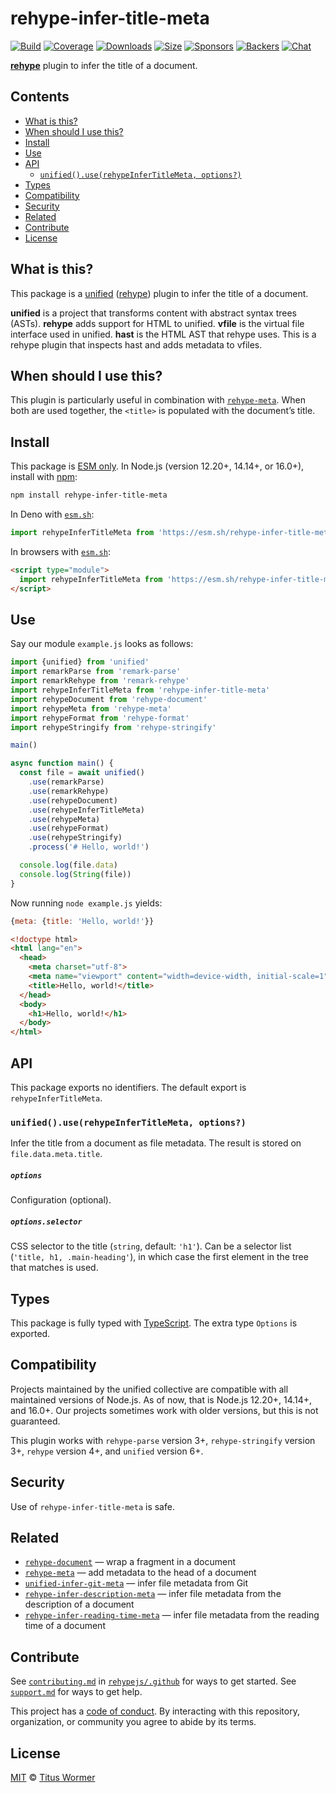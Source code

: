 # rehype-infer-title-meta

[![Build][build-badge]][build]
[![Coverage][coverage-badge]][coverage]
[![Downloads][downloads-badge]][downloads]
[![Size][size-badge]][size]
[![Sponsors][sponsors-badge]][collective]
[![Backers][backers-badge]][collective]
[![Chat][chat-badge]][chat]

**[rehype][]** plugin to infer the title of a document.

## Contents

*   [What is this?](#what-is-this)
*   [When should I use this?](#when-should-i-use-this)
*   [Install](#install)
*   [Use](#use)
*   [API](#api)
    *   [`unified().use(rehypeInferTitleMeta, options?)`](#unifieduserehypeinfertitlemeta-options)
*   [Types](#types)
*   [Compatibility](#compatibility)
*   [Security](#security)
*   [Related](#related)
*   [Contribute](#contribute)
*   [License](#license)

## What is this?

This package is a [unified][] ([rehype][]) plugin to infer the title of a
document.

**unified** is a project that transforms content with abstract syntax trees
(ASTs).
**rehype** adds support for HTML to unified.
**vfile** is the virtual file interface used in unified.
**hast** is the HTML AST that rehype uses.
This is a rehype plugin that inspects hast and adds metadata to vfiles.

## When should I use this?

This plugin is particularly useful in combination with
[`rehype-meta`][rehype-meta].
When both are used together, the `<title>` is populated with the document’s
title.

## Install

This package is [ESM only](https://gist.github.com/sindresorhus/a39789f98801d908bbc7ff3ecc99d99c).
In Node.js (version 12.20+, 14.14+, or 16.0+), install with [npm][]:

```sh
npm install rehype-infer-title-meta
```

In Deno with [`esm.sh`][esmsh]:

```js
import rehypeInferTitleMeta from 'https://esm.sh/rehype-infer-title-meta@1'
```

In browsers with [`esm.sh`][esmsh]:

```html
<script type="module">
  import rehypeInferTitleMeta from 'https://esm.sh/rehype-infer-title-meta@1?bundle'
</script>
```

## Use

Say our module `example.js` looks as follows:

```js
import {unified} from 'unified'
import remarkParse from 'remark-parse'
import remarkRehype from 'remark-rehype'
import rehypeInferTitleMeta from 'rehype-infer-title-meta'
import rehypeDocument from 'rehype-document'
import rehypeMeta from 'rehype-meta'
import rehypeFormat from 'rehype-format'
import rehypeStringify from 'rehype-stringify'

main()

async function main() {
  const file = await unified()
    .use(remarkParse)
    .use(remarkRehype)
    .use(rehypeDocument)
    .use(rehypeInferTitleMeta)
    .use(rehypeMeta)
    .use(rehypeFormat)
    .use(rehypeStringify)
    .process('# Hello, world!')

  console.log(file.data)
  console.log(String(file))
}
```

Now running `node example.js` yields:

```js
{meta: {title: 'Hello, world!'}}
```

```html
<!doctype html>
<html lang="en">
  <head>
    <meta charset="utf-8">
    <meta name="viewport" content="width=device-width, initial-scale=1">
    <title>Hello, world!</title>
  </head>
  <body>
    <h1>Hello, world!</h1>
  </body>
</html>
```

## API

This package exports no identifiers.
The default export is `rehypeInferTitleMeta`.

### `unified().use(rehypeInferTitleMeta, options?)`

Infer the title from a document as file metadata.
The result is stored on `file.data.meta.title`.

##### `options`

Configuration (optional).

##### `options.selector`

CSS selector to the title (`string`, default: `'h1'`).
Can be a selector list (`'title, h1, .main-heading'`), in which case the first
element in the tree that matches is used.

## Types

This package is fully typed with [TypeScript][].
The extra type `Options` is exported.

## Compatibility

Projects maintained by the unified collective are compatible with all maintained
versions of Node.js.
As of now, that is Node.js 12.20+, 14.14+, and 16.0+.
Our projects sometimes work with older versions, but this is not guaranteed.

This plugin works with `rehype-parse` version 3+, `rehype-stringify` version 3+,
`rehype` version 4+, and `unified` version 6+.

## Security

Use of `rehype-infer-title-meta` is safe.

## Related

*   [`rehype-document`](https://github.com/rehypejs/rehype-document)
    — wrap a fragment in a document
*   [`rehype-meta`](https://github.com/rehypejs/rehype-meta)
    — add metadata to the head of a document
*   [`unified-infer-git-meta`](https://github.com/unifiedjs/unified-infer-git-meta)
    — infer file metadata from Git
*   [`rehype-infer-description-meta`](https://github.com/rehypejs/rehype-infer-description-meta)
    — infer file metadata from the description of a document
*   [`rehype-infer-reading-time-meta`](https://github.com/rehypejs/rehype-infer-reading-time-meta)
    — infer file metadata from the reading time of a document

## Contribute

See [`contributing.md`][contributing] in [`rehypejs/.github`][health] for ways
to get started.
See [`support.md`][support] for ways to get help.

This project has a [code of conduct][coc].
By interacting with this repository, organization, or community you agree to
abide by its terms.

## License

[MIT][license] © [Titus Wormer][author]

<!-- Definitions -->

[build-badge]: https://github.com/rehypejs/rehype-infer-title-meta/workflows/main/badge.svg

[build]: https://github.com/rehypejs/rehype-infer-title-meta/actions

[coverage-badge]: https://img.shields.io/codecov/c/github/rehypejs/rehype-infer-title-meta.svg

[coverage]: https://codecov.io/github/rehypejs/rehype-infer-title-meta

[downloads-badge]: https://img.shields.io/npm/dm/rehype-infer-title-meta.svg

[downloads]: https://www.npmjs.com/package/rehype-infer-title-meta

[size-badge]: https://img.shields.io/bundlephobia/minzip/rehype-infer-title-meta.svg

[size]: https://bundlephobia.com/result?p=rehype-infer-title-meta

[sponsors-badge]: https://opencollective.com/unified/sponsors/badge.svg

[backers-badge]: https://opencollective.com/unified/backers/badge.svg

[collective]: https://opencollective.com/unified

[chat-badge]: https://img.shields.io/badge/chat-discussions-success.svg

[chat]: https://github.com/rehypejs/rehype/discussions

[npm]: https://docs.npmjs.com/cli/install

[esmsh]: https://esm.sh

[health]: https://github.com/rehypejs/.github

[contributing]: https://github.com/rehypejs/.github/blob/main/contributing.md

[support]: https://github.com/rehypejs/.github/blob/main/support.md

[coc]: https://github.com/rehypejs/.github/blob/main/code-of-conduct.md

[license]: license

[author]: https://wooorm.com

[typescript]: https://www.typescriptlang.org

[unified]: https://github.com/unifiedjs/unified

[rehype]: https://github.com/rehypejs/rehype

[rehype-meta]: https://github.com/rehypejs/rehype-meta
